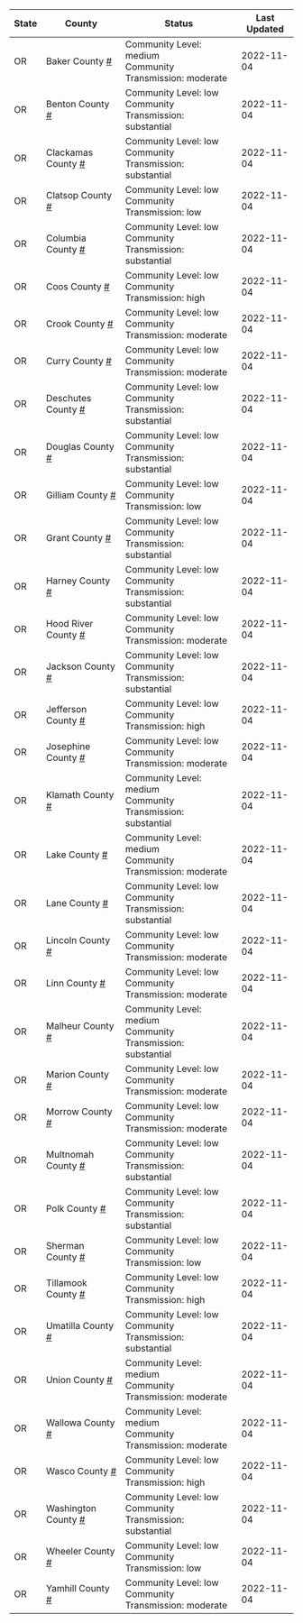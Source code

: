 State | County | Status | Last Updated
--- | --- | --- | --- 
OR | Baker County <a href="#baker_county">#</a> | <a name="baker_county"></a>Community Level: medium<br/>Community Transmission: moderate | 2022-11-04
OR | Benton County <a href="#benton_county">#</a> | <a name="benton_county"></a>Community Level: low<br/>Community Transmission: substantial | 2022-11-04
OR | Clackamas County <a href="#clackamas_county">#</a> | <a name="clackamas_county"></a>Community Level: low<br/>Community Transmission: substantial | 2022-11-04
OR | Clatsop County <a href="#clatsop_county">#</a> | <a name="clatsop_county"></a>Community Level: low<br/>Community Transmission: low | 2022-11-04
OR | Columbia County <a href="#columbia_county">#</a> | <a name="columbia_county"></a>Community Level: low<br/>Community Transmission: substantial | 2022-11-04
OR | Coos County <a href="#coos_county">#</a> | <a name="coos_county"></a>Community Level: low<br/>Community Transmission: high | 2022-11-04
OR | Crook County <a href="#crook_county">#</a> | <a name="crook_county"></a>Community Level: low<br/>Community Transmission: moderate | 2022-11-04
OR | Curry County <a href="#curry_county">#</a> | <a name="curry_county"></a>Community Level: low<br/>Community Transmission: moderate | 2022-11-04
OR | Deschutes County <a href="#deschutes_county">#</a> | <a name="deschutes_county"></a>Community Level: low<br/>Community Transmission: substantial | 2022-11-04
OR | Douglas County <a href="#douglas_county">#</a> | <a name="douglas_county"></a>Community Level: low<br/>Community Transmission: substantial | 2022-11-04
OR | Gilliam County <a href="#gilliam_county">#</a> | <a name="gilliam_county"></a>Community Level: low<br/>Community Transmission: low | 2022-11-04
OR | Grant County <a href="#grant_county">#</a> | <a name="grant_county"></a>Community Level: low<br/>Community Transmission: substantial | 2022-11-04
OR | Harney County <a href="#harney_county">#</a> | <a name="harney_county"></a>Community Level: low<br/>Community Transmission: substantial | 2022-11-04
OR | Hood River County <a href="#hood_river_county">#</a> | <a name="hood_river_county"></a>Community Level: low<br/>Community Transmission: moderate | 2022-11-04
OR | Jackson County <a href="#jackson_county">#</a> | <a name="jackson_county"></a>Community Level: low<br/>Community Transmission: substantial | 2022-11-04
OR | Jefferson County <a href="#jefferson_county">#</a> | <a name="jefferson_county"></a>Community Level: low<br/>Community Transmission: high | 2022-11-04
OR | Josephine County <a href="#josephine_county">#</a> | <a name="josephine_county"></a>Community Level: low<br/>Community Transmission: moderate | 2022-11-04
OR | Klamath County <a href="#klamath_county">#</a> | <a name="klamath_county"></a>Community Level: medium<br/>Community Transmission: substantial | 2022-11-04
OR | Lake County <a href="#lake_county">#</a> | <a name="lake_county"></a>Community Level: medium<br/>Community Transmission: moderate | 2022-11-04
OR | Lane County <a href="#lane_county">#</a> | <a name="lane_county"></a>Community Level: low<br/>Community Transmission: substantial | 2022-11-04
OR | Lincoln County <a href="#lincoln_county">#</a> | <a name="lincoln_county"></a>Community Level: low<br/>Community Transmission: moderate | 2022-11-04
OR | Linn County <a href="#linn_county">#</a> | <a name="linn_county"></a>Community Level: low<br/>Community Transmission: moderate | 2022-11-04
OR | Malheur County <a href="#malheur_county">#</a> | <a name="malheur_county"></a>Community Level: medium<br/>Community Transmission: substantial | 2022-11-04
OR | Marion County <a href="#marion_county">#</a> | <a name="marion_county"></a>Community Level: low<br/>Community Transmission: moderate | 2022-11-04
OR | Morrow County <a href="#morrow_county">#</a> | <a name="morrow_county"></a>Community Level: low<br/>Community Transmission: moderate | 2022-11-04
OR | Multnomah County <a href="#multnomah_county">#</a> | <a name="multnomah_county"></a>Community Level: low<br/>Community Transmission: substantial | 2022-11-04
OR | Polk County <a href="#polk_county">#</a> | <a name="polk_county"></a>Community Level: low<br/>Community Transmission: substantial | 2022-11-04
OR | Sherman County <a href="#sherman_county">#</a> | <a name="sherman_county"></a>Community Level: low<br/>Community Transmission: low | 2022-11-04
OR | Tillamook County <a href="#tillamook_county">#</a> | <a name="tillamook_county"></a>Community Level: low<br/>Community Transmission: high | 2022-11-04
OR | Umatilla County <a href="#umatilla_county">#</a> | <a name="umatilla_county"></a>Community Level: low<br/>Community Transmission: substantial | 2022-11-04
OR | Union County <a href="#union_county">#</a> | <a name="union_county"></a>Community Level: medium<br/>Community Transmission: moderate | 2022-11-04
OR | Wallowa County <a href="#wallowa_county">#</a> | <a name="wallowa_county"></a>Community Level: medium<br/>Community Transmission: moderate | 2022-11-04
OR | Wasco County <a href="#wasco_county">#</a> | <a name="wasco_county"></a>Community Level: low<br/>Community Transmission: high | 2022-11-04
OR | Washington County <a href="#washington_county">#</a> | <a name="washington_county"></a>Community Level: low<br/>Community Transmission: substantial | 2022-11-04
OR | Wheeler County <a href="#wheeler_county">#</a> | <a name="wheeler_county"></a>Community Level: low<br/>Community Transmission: low | 2022-11-04
OR | Yamhill County <a href="#yamhill_county">#</a> | <a name="yamhill_county"></a>Community Level: low<br/>Community Transmission: moderate | 2022-11-04
